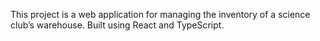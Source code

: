 This project is a web application for managing the inventory of a science club’s warehouse. 
Built using React and TypeScript.
